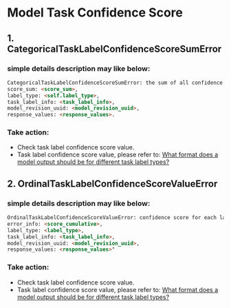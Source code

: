 # Model Task Confidence Score

## 1. CategoricalTaskLabelConfidenceScoreSumError
### simple details description may like below:
```html
CategoricalTaskLabelConfidenceScoreSumError: the sum of all confidence scores of a taxonomy should be 1
score_sum: <score_sum>,
label_type: <self.label_type>, 
task_label_info: <task_label_info>, 
model_revision_uuid: <model_revision_uuid>, 
response_values: <response_values>.
```
### Take action:
- Check task label confidence score value.
- Task label confidence score value, please refer to: [What format does a model output should be for different task label types?](https://github.com/Azure/carnegie-mop#q-what-format-does-a-model-output-should-be-for-different-task-label-types)

## 2. OrdinalTaskLabelConfidenceScoreValueError
### simple details description may like below:
```html
OrdinalTaskLabelConfidenceScoreValueError: confidence score for each label should be cumulative.
error_info: <score_cumulative>, 
label_type: <label_type>, 
task_label_info: <task_label_info>, 
model_revision_uuid: <model_revision_uuid>,
response_values: <response_values>"
```

### Take action:
- Check task label confidence score value.
- Task label confidence score value, please refer to: [What format does a model output should be for different task label types?](https://github.com/Azure/carnegie-mop#q-what-format-does-a-model-output-should-be-for-different-task-label-types)

